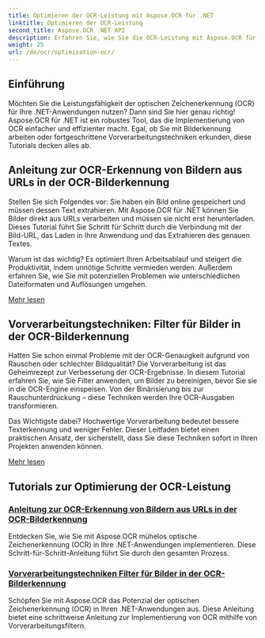 ```yaml
---
title: Optimieren der OCR-Leistung mit Aspose.OCR für .NET
linktitle: Optimieren der OCR-Leistung
second_title: Aspose.OCR .NET API
description: Erfahren Sie, wie Sie die OCR-Leistung mit Aspose.OCR für .NET optimieren. Unsere ausführlichen Tutorials behandeln Bilderkennung, Vorverarbeitungsfilter und praktische Implementierungsschritte.
weight: 25
url: /de/ocr/optimization-ocr/
---
```

## Einführung

Möchten Sie die Leistungsfähigkeit der optischen Zeichenerkennung (OCR) für Ihre .NET-Anwendungen nutzen? Dann sind Sie hier genau richtig! Aspose.OCR für .NET ist ein robustes Tool, das die Implementierung von OCR einfacher und effizienter macht. Egal, ob Sie mit Bilderkennung arbeiten oder fortgeschrittene Vorverarbeitungstechniken erkunden, diese Tutorials decken alles ab.

## Anleitung zur OCR-Erkennung von Bildern aus URLs in der OCR-Bilderkennung

Stellen Sie sich Folgendes vor: Sie haben ein Bild online gespeichert und müssen dessen Text extrahieren. Mit Aspose.OCR für .NET können Sie Bilder direkt aus URLs verarbeiten und müssen sie nicht erst herunterladen. Dieses Tutorial führt Sie Schritt für Schritt durch die Verbindung mit der Bild-URL, das Laden in Ihre Anwendung und das Extrahieren des genauen Textes.

Warum ist das wichtig? Es optimiert Ihren Arbeitsablauf und steigert die Produktivität, indem unnötige Schritte vermieden werden. Außerdem erfahren Sie, wie Sie mit potenziellen Problemen wie unterschiedlichen Dateiformaten und Auflösungen umgehen.

[Mehr lesen](./guide-to-ocr-on-image-from-url/)

## Vorverarbeitungstechniken: Filter für Bilder in der OCR-Bilderkennung

Hatten Sie schon einmal Probleme mit der OCR-Genauigkeit aufgrund von Rauschen oder schlechter Bildqualität? Die Vorverarbeitung ist das Geheimrezept zur Verbesserung der OCR-Ergebnisse. In diesem Tutorial erfahren Sie, wie Sie Filter anwenden, um Bilder zu bereinigen, bevor Sie sie in die OCR-Engine einspeisen. Von der Binärisierung bis zur Rauschunterdrückung – diese Techniken werden Ihre OCR-Ausgaben transformieren.

Das Wichtigste dabei? Hochwertige Vorverarbeitung bedeutet bessere Texterkennung und weniger Fehler. Dieser Leitfaden bietet einen praktischen Ansatz, der sicherstellt, dass Sie diese Techniken sofort in Ihren Projekten anwenden können.

[Mehr lesen](./preprocessing-techniques-filters-for-image/)

## Tutorials zur Optimierung der OCR-Leistung
### [Anleitung zur OCR-Erkennung von Bildern aus URLs in der OCR-Bilderkennung](./guide-to-ocr-on-image-from-url/)
Entdecken Sie, wie Sie mit Aspose.OCR mühelos optische Zeichenerkennung (OCR) in Ihre .NET-Anwendungen implementieren. Diese Schritt-für-Schritt-Anleitung führt Sie durch den gesamten Prozess.
### [Vorverarbeitungstechniken Filter für Bilder in der OCR-Bilderkennung](./preprocessing-techniques-filters-for-image/)
Schöpfen Sie mit Aspose.OCR das Potenzial der optischen Zeichenerkennung (OCR) in Ihren .NET-Anwendungen aus. Diese Anleitung bietet eine schrittweise Anleitung zur Implementierung von OCR mithilfe von Vorverarbeitungsfiltern.